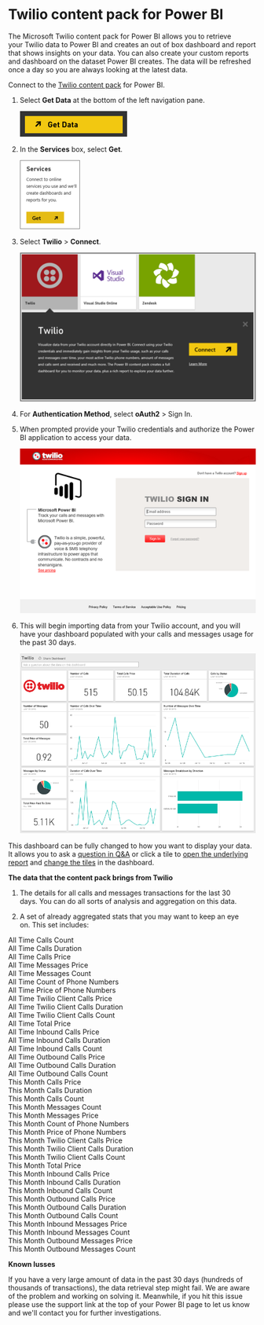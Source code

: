 ﻿<properties 
   pageTitle="Twilio content pack for Power BI"
   description="Twilio content pack for Power BI"
   services="powerbi" 
   documentationCenter="" 
   authors="theresapalmer" 
   manager="mblythe" 
   editor=""
   tags=""/>
 
<tags
   ms.service="powerbi"
   ms.devlang="NA"
   ms.topic="article"
   ms.tgt_pltfrm="NA"
   ms.workload="powerbi"
   ms.date="02/08/2016"
   ms.author="tpalmer"/>
   
# Twilio content pack for Power&nbsp;BI

The Microsoft Twilio content pack for Power BI allows you to retrieve your Twilio data to Power BI and creates an out of box dashboard and report that shows insights on your data. You can also create your custom reports and dashboard on the dataset Power BI creates. The data will be refreshed once a day so you are always looking at the latest data.

Connect to the [Twilio content pack](https://app.powerbi.com/getdata/services/twilio) for Power BI.

1.  Select **Get Data** at the bottom of the left navigation pane.

    ![](media/powerbi-content-pack-twilio/PBI_GetData.png) 

2.  In the **Services** box, select **Get**.

    ![](media/powerbi-content-pack-twilio/PBI_GetServices.png) 

3.  Select **Twilio** \> **Connect**.

    ![](media/powerbi-content-pack-twilio/PBI_TwilioConnect.png)

4.  For **Authentication Method**, select **oAuth2** \> Sign In.

5.  When prompted provide your Twilio credentials and authorize the Power BI application to access your data.

    ![](media/powerbi-content-pack-twilio/PBI_Twilio_Login.PNG)


6.  This will begin importing data from your Twilio account, and you will have your dashboard populated with your calls and messages usage for the past 30 days. 

    ![](media/powerbi-content-pack-twilio/PBI_Twilio_DB.png)

This dashboard can be fully changed to how you want to display your data. It allows you to ask a [question in ](powerbi-service-q-and-a.md)[Q&A](powerbi-service-q-and-a.md) or click a tile to [open the underlying report](powerbi-service-dashboard-tiles.md) and [c](powerbi-service-edit-a-tile-in-a-dashboard.md)[](powerbi-service-edit-a-tile-in-a-dashboard.md)[hange the tiles](powerbi-service-edit-a-tile-in-a-dashboard.md) in the dashboard. 

**The data that the content pack brings from Twilio**

1.  The details for all calls and messages transactions for the last 30 days. You can do all sorts of analysis and aggregation on this data.

2.  A set of already aggregated stats that you may want to keep an eye on. This set includes:

All Time Calls Count  
All Time Calls Duration  
All Time Calls Price  
All Time Messages Price  
All Time Messages Count  
All Time Count of Phone Numbers  
All Time Price of Phone Numbers  
All Time Twilio Client Calls Price  
All Time Twilio Client Calls Duration  
All Time Twilio Client Calls Count  
All Time Total Price  
All Time Inbound Calls Price  
All Time Inbound Calls Duration  
All Time Inbound Calls Count  
All Time Outbound Calls Price  
All Time Outbound Calls Duration  
All Time Outbound Calls Count  
This Month Calls Price  
This Month Calls Duration  
This Month Calls Count  
This Month Messages Count  
This Month Messages Price  
This Month Count of Phone Numbers  
This Month Price of Phone Numbers  
This Month Twilio Client Calls Price  
This Month Twilio Client Calls Duration  
This Month Twilio Client Calls Count  
This Month Total Price  
This Month Inbound Calls Price  
This Month Inbound Calls Duration  
This Month Inbound Calls Count  
This Month Outbound Calls Price  
This Month Outbound Calls Duration  
This Month Outbound Calls Count  
This Month Inbound Messages Price  
This Month Inbound Messages Count  
This Month Outbound Messages Price  
This Month Outbound Messages Count

**Known Iusses**

If you have a very large amount of data in the past 30 days (hundreds of thousands of transactions), the data retrieval step might fail. We are aware of the problem and working on solving it. Meanwhile, if you hit this issue please use the support link at the top of your Power BI page to let us know and we'll contact you for further investigations.


